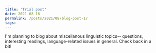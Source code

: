 ```yaml
---
title: 'Trial post'
date: 2021-08-16
permalink: /posts/2021/08/blog-post-1/
tags:
---
```


I'm planning to blog about miscellanous linguistic topics-- questions, interesting readings, language-related issues in general. Check back in a bit!